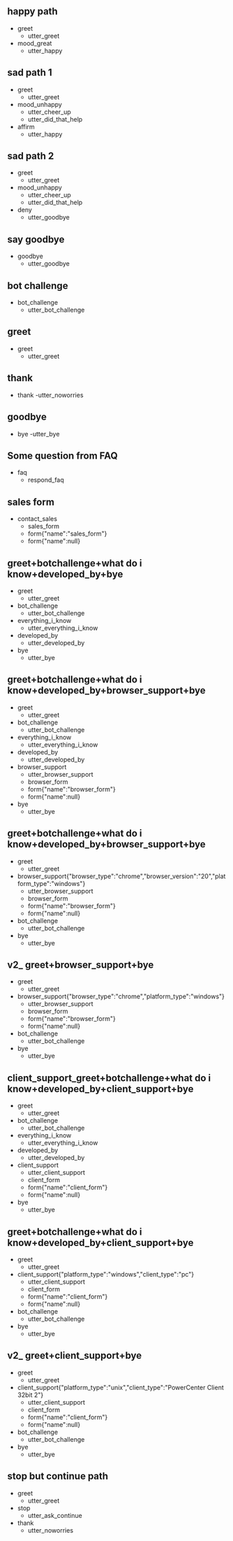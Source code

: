 ## happy path
* greet
  - utter_greet
* mood_great
  - utter_happy

## sad path 1
* greet
  - utter_greet
* mood_unhappy
  - utter_cheer_up
  - utter_did_that_help
* affirm
  - utter_happy

## sad path 2
* greet
  - utter_greet
* mood_unhappy
  - utter_cheer_up
  - utter_did_that_help
* deny
  - utter_goodbye

## say goodbye
* goodbye
  - utter_goodbye

## bot challenge
* bot_challenge
  - utter_bot_challenge

## greet
* greet
  - utter_greet

## thank
* thank
  -utter_noworries

## goodbye
* bye
  -utter_bye

## Some question from FAQ
* faq
    - respond_faq

## sales form
* contact_sales
    - sales_form
    - form{"name":"sales_form"}
    - form{"name":null}

## greet+botchallenge+what do i know+developed_by+bye
* greet
    - utter_greet
* bot_challenge
    - utter_bot_challenge
* everything_i_know
    - utter_everything_i_know
* developed_by
    - utter_developed_by
* bye
    - utter_bye

## greet+botchallenge+what do i know+developed_by+browser_support+bye
* greet
    - utter_greet
* bot_challenge
    - utter_bot_challenge
* everything_i_know
    - utter_everything_i_know
* developed_by
    - utter_developed_by
* browser_support
    - utter_browser_support
    - browser_form
    - form{"name":"browser_form"}
    - form{"name":null}
* bye
    - utter_bye
    
## greet+botchallenge+what do i know+developed_by+browser_support+bye
* greet
    - utter_greet
* browser_support{"browser_type":"chrome","browser_version":"20","platform_type":"windows"}
    - utter_browser_support
    - browser_form
    - form{"name":"browser_form"}
    - form{"name":null}
* bot_challenge
    - utter_bot_challenge
* bye
    - utter_bye
    
## v2_ greet+browser_support+bye
* greet
    - utter_greet
* browser_support{"browser_type":"chrome","platform_type":"windows"}
    - utter_browser_support
    - browser_form
    - form{"name":"browser_form"}
    - form{"name":null}
* bot_challenge
    - utter_bot_challenge
* bye
    - utter_bye

## client_support_greet+botchallenge+what do i know+developed_by+client_support+bye
* greet
    - utter_greet
* bot_challenge
    - utter_bot_challenge
* everything_i_know
    - utter_everything_i_know
* developed_by
    - utter_developed_by
* client_support
    - utter_client_support
    - client_form
    - form{"name":"client_form"}
    - form{"name":null}
* bye
    - utter_bye
    
## greet+botchallenge+what do i know+developed_by+client_support+bye
* greet
    - utter_greet
* client_support{"platform_type":"windows","client_type":"pc"}
    - utter_client_support
    - client_form
    - form{"name":"client_form"}
    - form{"name":null}
* bot_challenge
    - utter_bot_challenge
* bye
    - utter_bye
    
## v2_ greet+client_support+bye
* greet
    - utter_greet
* client_support{"platform_type":"unix","client_type":"PowerCenter Client 32bit 2"}
    - utter_client_support
    - client_form
    - form{"name":"client_form"}
    - form{"name":null}
* bot_challenge
    - utter_bot_challenge
* bye
    - utter_bye

## stop but continue path
* greet
    - utter_greet
* stop
    - utter_ask_continue
* thank
    - utter_noworries
